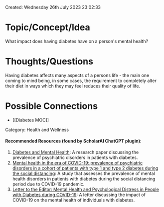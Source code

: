 ---
---

Created: Wednesday 26th July 2023 23:02:33

# Topic/Concept/Idea

What impact does having diabetes have on a person's mental health?

# Thoughts/Questions

Having diabetes affects many aspects of a persons life - the main one coming to mind being, in some cases, the requirement to completely alter their diet in ways which they may feel reduces their quality of life.

# Possible Connections

- [[Diabetes MOC]]

Category: Health and Wellness

#### Recommended Resources (found by ScholarAI ChatGPT plugin):

1. [Diabetes and Mental Health](https://dx.doi.org/10.1016/j.jcjd.2017.10.031): A research paper discussing the prevalence of psychiatric disorders in patients with diabetes.
2. [Mental health in the era of COVID-19: prevalence of psychiatric disorders in a cohort of patients with type 1 and type 2 diabetes during the social distancing](https://dx.doi.org/10.1186/s13098-020-00584-6): A study that assesses the prevalence of mental health disorders in patients with diabetes during the social distancing period due to COVID-19 pandemic.
3. [Letter to the Editor: Mental Health and Psychological Distress in People with Diabetes during COVID-19](https://dx.doi.org/10.1016/j.metabol.2020.154248): A letter discussing the impact of COVID-19 on the mental health of individuals with diabetes.
